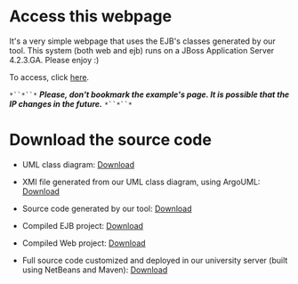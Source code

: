 # Access this webpage #

It's a very simple webpage that uses the EJB's classes generated by our tool.
This system (both web and ejb) runs on a JBoss Application Server 4.2.3.GA.
Please enjoy :)

To access, click [here](http://200.20.1.103:8080/ExampleBlog-web/).

`*``*``*`
_**Please, don't bookmark the example's page. It is possible that the IP changes in the future.**_
`*``*``*`

# Download the source code #

  * UML class diagram: [Download](http://umltoejb.googlecode.com/files/BlogUMLClassDiagram.png)

  * XMI file generated from our UML class diagram, using ArgoUML: [Download](http://umltoejb.googlecode.com/files/BlogExample.xmi)

  * Source code generated by our tool: [Download](http://umltoejb.googlecode.com/files/BlogSourceCode.zip)

  * Compiled EJB project: [Download](http://umltoejb.googlecode.com/files/ExampleBlog-ejb.jar)

  * Compiled Web project: [Download](http://umltoejb.googlecode.com/files/ExampleBlog-web.war)

  * Full source code customized and deployed in our university server (built using NetBeans and Maven): [Download](http://umltoejb.googlecode.com/files/ExampleBlog.zip)